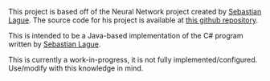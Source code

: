 This project is based off of the Neural Network project created by [Sebastian Lague](https://www.youtube.com/c/SebastianLague). The source code for his project is available at [this github repository](https://github.com/SebLague/Neural-Network-Experiments).

This is intended to be a Java-based implementation of the C# program written by [Sebastian Lague](https://www.youtube.com/c/SebastianLague).

This is currently a work-in-progress, it is not fully implemented/configured. Use/modify with this knowledge in mind.
